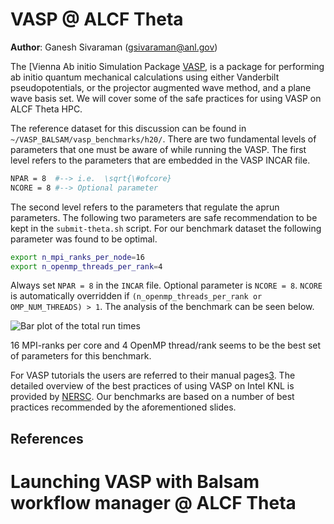 # VASP @ ALCF Theta 

**Author**: Ganesh Sivaraman (gsivaraman@anl.gov)

The [Vienna Ab initio Simulation Package [VASP][1], is a package for performing ab initio quantum mechanical calculations using either Vanderbilt pseudopotentials, or the projector augmented wave method, and a plane wave basis set.  We will cover some of the safe practices for using VASP on ALCF Theta HPC. 

The reference dataset for this discussion can be found in `~/VASP_BALSAM/vasp_benchmarks/h20/`. There are two fundamental levels of parameters that one must be aware of while running the VASP. The first level refers to the parameters that are embedded in the VASP INCAR file. 

```bash
NPAR = 8  #--> i.e.  \sqrt{\#ofcore}
NCORE = 8 #--> Optional parameter 
```

The second level refers to the parameters that regulate the aprun parameters. The following two parameters are safe recommendation to be kept in the  `submit-theta.sh` script. For our benchmark dataset the following parameter was found to be optimal. 

```bash
export n_mpi_ranks_per_node=16
export n_openmp_threads_per_rank=4
```

Always set `NPAR = 8`  in the `INCAR` file. Optional parameter is `NCORE = 8`. `NCORE` is automatically overridden if `(n_openmp_threads_per_rank or OMP_NUM_THREADS) > 1`. The analysis of the benchmark can be seen below.

![Bar plot of the total  run times](~/VASP_BALSAM/vasp_benchmarks/analysis/benchmark.png)

16 MPI-ranks per core and  4 OpenMP thread/rank seems to be the best set of parameters for this benchmark.

For  VASP tutorials the users are referred to their manual pages[3].  The detailed overview of the best practices of using VASP on Intel KNL is provided by [NERSC][4].  Our benchmarks are based on a number of best practices recommended by the aforementioned slides.



## References
[1]: https://en.wikipedia.org/wiki/Vienna_Ab_initio_Simulation_Package
[2]: https://cms.mpi.univie.ac.at/wiki/index.php/NPAR
[3]: http://cms.mpi.univie.ac.at/wiki/index.php/The_VASP_Manual
[4]: https://www.nersc.gov/assets/Uploads/Using-VASP-at-NERSC-20180629.pdf

# Launching VASP with Balsam workflow manager @ ALCF Theta 

